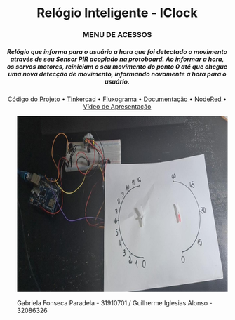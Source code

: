 <h1 align="center"> Relógio Inteligente - IClock </h1>
<H3 align="center"> MENU DE ACESSOS </h3>
<H5 align="center"> Relógio que informa 
para o usuário a hora que foi detectado o movimento através de seu Sensor PIR acoplado 
na protoboard. Ao informar a hora, os servos motores, reiniciam o seu 
movimento do ponto 0 até que chegue uma nova detecção de movimento, informando 
novamente a hora para o usuário.</h5>

<p align="center">
<a href="https://github.com/gabs-iii/IClock/blob/main/C%C3%B3digo.txt"> Código do Projeto</a> •
<a href="https://github.com/gabs-iii/IClock/blob/main/Diagrama.png"> Tinkercad</a> •
<a href="https://github.com/gabs-iii/IClock/blob/main/Fluxograma_1.png"> Fluxograma </a>•
<a href="https://github.com/gabs-iii/IClock/blob/main/Trabalho_Objetos_Inteligentes_Conectados.pdf"> Documentação </a>•
<a href="https://github.com/gabs-iii/IClock/blob/main/nodered.png"> NodeRed </a>•
<a href="https://www.youtube.com/watch?v=gqFMDKGjRvU"> Vídeo de Apresentação</a>  

 <ul>
  <p align="center">
  <img src="projeto.jpeg" width="512" height="400" >
    
    
 <p> Gabriela Fonseca Paradela - 31910701 /
     Guilherme Iglesias Alonso - 32086326
  
</p>
